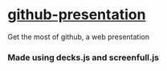 # [github-presentation](https://nemesiscodex.github.io/github-presentation/)
Get the most of github, a web presentation

### Made using decks.js and screenfull.js
